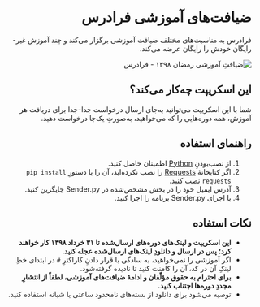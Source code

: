 <div dir="rtl">

# ضیافت‌های آموزشی فرادرس
فرادرس به مناسبت‌های مختلف ضیافت آموزشی برگزار می‌کند و چند آموزش غیر-رایگان خودش را رایگان عرضه می‌کند.

![ِضیافتِ آموزشیِ رمضانِ ۱۳۹۸ - فرادرس](https://user-images.githubusercontent.com/51274701/59681478-486cad00-91e9-11e9-9343-d3a89a49354a.png)

## این اسکریپت چه‌کار می‌کند؟
شما با این اسکریپت می‌توانید به‌جای ارسال درخواست جدا-جدا برای دریافت هر آموزش، همه دوره‌هایی را که می‌خواهید، به‌صورتِ یک‌جا درخواست دهید.

## راهنمای استفاده
1. از نصب‌بودنِ [Python](https://www.python.org/) اطمینان حاصل کنید.
2. اگر کتابخانۀ [Requests](http://python-requests.org/) را نصب نکرده‌اید، آن را با دستورِ `pip install requests` نصب کنید.
3. آدرس ایمیل خود را در بخش مشخص‌شده در Sender.py جایگزین کنید.
4. با اجرای Sender.py برنامه را اجرا کنید.

## نکات استفاده
* **این اسکریپت و لینک‌های دوره‌های ارسال‌شده تا ۳۱ خرداد ۱۳۹۸ کار خواهند کرد؛ پس در ارسال و دانلودِ لینک‌های ارسال‌شده عجله کنید.**
* اگر آموزشی را نمی‌خواهید، به سادگی با قرار دادنِ کاراکترِ `#` در ابتدای خطِ لینکِ آن در کد، آن را کامنت کنید تا نادیده گرفته‌شود.
* **برای احترام به حقوق مؤلّفان و ادامۀ ضیافت‌های آموزشی، لطفاً از انتشارِ مجددِ دوره‌ها اجتناب کنید.**
* توصیه می‌شود برای دانلود از بسته‌های نامحدود ساعتی یا شبانه استفاده کنید.
